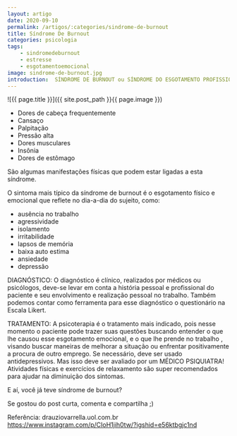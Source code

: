 ```yaml
---
layout: artigo
date: 2020-09-10
permalink: /artigos/:categories/sindrome-de-burnout
title: Síndrome De Burnout
categories: psicologia
tags:
    - sindromedeburnout 
    - estresse 
    - esgotamentoemocional
image: sindrome-de-burnout.jpg
introduction:  SÍNDROME DE BURNOUT ou SÍNDROME DO ESGOTAMENTO PROFISSIONAL é um distúrbio psíquico caracterizado por tensão emocional, devido a estresse elevado provocado por condições de trabalho.
---
```


![{{ page.title }}]({{ site.post_path  }}{{ page.image }})


- Dores de cabeça frequentemente
- Cansaço
- Palpitação
- Pressão alta
- Dores musculares
- Insônia
- Dores de estômago

São algumas manifestações físicas que podem estar ligadas a esta síndrome.

O sintoma mais típico da síndrome de burnout é o esgotamento físico e emocional que reflete no dia-a-dia do sujeito, como:
- ausência no trabalho
- agressividade
- isolamento
- irritabilidade
- lapsos de memória
- baixa auto estima
- ansiedade
- depressão

DIAGNÓSTICO:
O diagnóstico é clínico, realizados por médicos ou psicólogos, deve-se levar em conta a história pessoal e profissional do paciente e seu envolvimento e realização pessoal no trabalho.
Também podemos contar como ferramenta para esse diagnóstico o questionário na Escala Likert.

TRATAMENTO:
A psicoterapia é o tratamento mais indicado, pois nesse momento o paciente pode trazer suas questões  buscando entender o que lhe causou esse esgotamento emocional, e o que lhe prende no trabalho , visando buscar maneiras de melhorar a situação ou enfrentar positivamente a procura de outro emprego.
Se necessário, deve ser usado antidepressivos. Mas isso deve ser avaliado por um MÉDICO PSIQUIATRA!
Atividades físicas e exercícios de relaxamento são super recomendados para ajudar na diminuição dos sintomas.

E aí,  você já teve síndrome de burnout?

Se gostou do post curta, comenta e compartilha ;)


Referência: drauziovarrella.uol.com.br
https://www.instagram.com/p/CIoH1jih0tw/?igshid=e56ktbgjc1nd